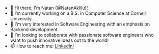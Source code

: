 - 👋 Hi there, I'm Natan (@NatanAklilu)!
- 🌱 I’m currently working on a B.S. in Computer Science at Cornell University.
- 🤔 I'm very interested in Software Engineering with an emphasis on Backend development. 
- 👯 I’m looking to collaborate with passionate software engineers who want to push innovative ideas out to the world!
- 📫 How to reach me: [LinkedIn!](https://www.linkedin.com/in/natantaklilu/)

<!--
**NatanAklilu/natanaklilu** is a ✨ _special_ ✨ repository because its `README.md` (this file) appears on your GitHub profile.
-->
